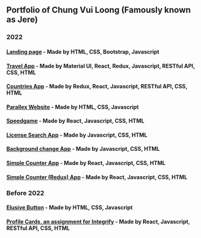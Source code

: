 ## Portfolio of Chung Vui Loong (Famously known as Jere)

### 2022
#### <a href="https://lianatechnologylandingpage.vercel.app/">Landing page</a> - Made by HTML, CSS, Bootstrap, Javascript
#### <a href="https://mrjaytravelapp.netlify.app/">Travel App</a> - Made by Material UI, React, Redux, Javascript, RESTful API, CSS, HTML
#### <a href="https://countries-basic.vercel.app">Countries App</a> - Made by Redux, React, Javascript, RESTful API, CSS, HTML
#### <a href="https://mrjay-portfolio.netlify.app">Parallex Website</a> - Made by HTML, CSS, Javascript 
#### <a href="https://mrjay-speedgame.netlify.app">Speedgame</a> - Made by React, Javascript, CSS, HTML
#### <a href="https://license-search.netlify.app">License Search App</a> - Made by Javascript, CSS, HTML
#### <a href="https://bg-colour-picker-v2.netlify.app">Background change App</a> - Made by Javascript, CSS, HTML
#### <a href="https://mrjayssimplecounterapp.netlify.app/">Simple Counter App</a> - Made by React, Javascript, CSS, HTML
#### <a href="https://mrjayssimplecounterreduxapp.netlify.app/">Simple Counter (Redux) App</a> - Made by React, Javascript, CSS, HTML
 
### Before 2022
#### <a href="https://mrjay-elusive-button.netlify.app">Elusive Button</a> - Made by HTML, CSS, Javascript 
#### <a href="https://mrjayintegrifyassignment.netlify.app/">Profile Cards, an assignment for Integrify</a> - Made by React, Javascript, RESTful API, CSS, HTML



